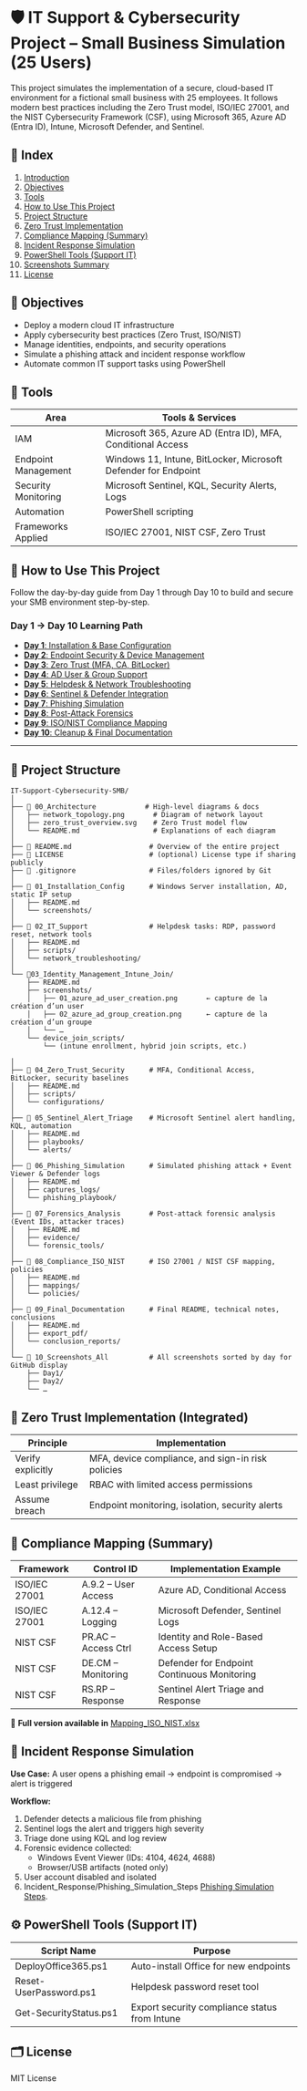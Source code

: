 # **🛡️ IT Support & Cybersecurity Project – Small Business Simulation (25 Users)**

This project simulates the implementation of a secure, cloud-based IT environment for a fictional small business with 25 employees. It follows modern best practices including the Zero Trust model, ISO/IEC 27001, and the NIST Cybersecurity Framework (CSF), using Microsoft 365, Azure AD (Entra ID), Intune, Microsoft Defender, and Sentinel.

## 📑 Index

1. [Introduction](introduction)
2. [Objectives](https://github.com/AliChoukatli/SecureIT-for-SMB/tree/main?tab=readme-ov-file#-objectives)
3. [Tools](https://github.com/AliChoukatli/SecureIT-for-SMB/tree/main?tab=readme-ov-file#-tools)
4. [How to Use This Project](https://github.com/AliChoukatli/SecureIT-for-SMB/tree/main?tab=readme-ov-file#-how-to-use-this-project)
5. [Project Structure](https://github.com/AliChoukatli/SecureIT-for-SMB/blob/main/README.md#-project-structure)
6. [Zero Trust Implementation](https://github.com/AliChoukatli/SecureIT-for-SMB/tree/main?tab=readme-ov-file#-zero-trust-implementation-integrated)
7. [Compliance Mapping (Summary)](https://github.com/AliChoukatli/SecureIT-for-SMB/tree/main?tab=readme-ov-file#-compliance-mapping-summary)
8. [Incident Response Simulation](https://github.com/AliChoukatli/SecureIT-for-SMB/tree/main?tab=readme-ov-file#-incident-response-simulation)
9. [PowerShell Tools (Support IT)](https://github.com/AliChoukatli/SecureIT-for-SMB/tree/main?tab=readme-ov-file#%EF%B8%8F-powershell-tools-support-it)
10. [Screenshots Summary](https://github.com/AliChoukatli/SecureIT-for-SMB/tree/main?tab=readme-ov-file#%EF%B8%8F-screenshots-summary)
11. [License](https://github.com/AliChoukatli/SecureIT-for-SMB/tree/main?tab=readme-ov-file#%EF%B8%8F-license)

## **🧱 Objectives**

- Deploy a modern cloud IT infrastructure
- Apply cybersecurity best practices (Zero Trust, ISO/NIST)
- Manage identities, endpoints, and security operations
- Simulate a phishing attack and incident response workflow
- Automate common IT support tasks using PowerShell

## 🧩 **Tools**

| Area                | Tools & Services                                                   |
|---------------------|--------------------------------------------------------------------|
| IAM                 | Microsoft 365, Azure AD (Entra ID), MFA, Conditional Access       |
| Endpoint Management  | Windows 11, Intune, BitLocker, Microsoft Defender for Endpoint    |
| Security Monitoring  | Microsoft Sentinel, KQL, Security Alerts, Logs                    |
| Automation           | PowerShell scripting                                              |
| Frameworks Applied   | ISO/IEC 27001, NIST CSF, Zero Trust                               |
  

## 🔧 **How to Use This Project**

Follow the day-by-day guide from Day 1 through Day 10 to build and secure your SMB environment step-by-step.

### **Day 1 → Day 10 Learning Path**
- [**Day 1**: Installation & Base Configuration](https://github.com/AliChoukatli/SecureIT-for-SMB/tree/main/Support_IT/Day1_Installation)
- [**Day 2**: Endpoint Security & Device Management](https://github.com/AliChoukatli/SecureIT-for-SMB/tree/main/Support_IT/Day2)
- [**Day 3**: Zero Trust (MFA, CA, BitLocker)](https://github.com/AliChoukatli/SecureIT-for-SMB/tree/main/Support_IT/Day3)
- [**Day 4**: AD User & Group Support](https://github.com/AliChoukatli/SecureIT-for-SMB/tree/main/Support_IT/Day4)
- [**Day 5**: Helpdesk & Network Troubleshooting](https://github.com/AliChoukatli/SecureIT-for-SMB/tree/main/Support_IT/Day5)
- [**Day 6**: Sentinel & Defender Integration](https://github.com/AliChoukatli/SecureIT-for-SMB/tree/main/Support_IT/Day6)
- [**Day 7**: Phishing Simulation](https://github.com/AliChoukatli/SecureIT-for-SMB/tree/main/Support_IT/Day7)
- [**Day 8**: Post-Attack Forensics](https://github.com/AliChoukatli/SecureIT-for-SMB/tree/main/Support_IT/Day8)
- [**Day 9**: ISO/NIST Compliance Mapping](https://github.com/AliChoukatli/SecureIT-for-SMB/tree/main/Support_IT/Day9)
- [**Day 10**: Cleanup & Final Documentation](https://github.com/AliChoukatli/SecureIT-for-SMB/tree/main/Support_IT/Day10)

---


## 📁 **Project Structure**
```
IT-Support-Cybersecurity-SMB/
│
├── 📁 00_Architecture            # High-level diagrams & docs
│   ├── network_topology.png       # Diagram of network layout
│   ├── zero_trust_overview.svg    # Zero Trust model flow
│   └── README.md                  # Explanations of each diagram
│
├── 📄 README.md                   # Overview of the entire project
├── 📄 LICENSE                     # (optional) License type if sharing publicly
├── 📄 .gitignore                  # Files/folders ignored by Git
│
├── 📁 01_Installation_Config      # Windows Server installation, AD, static IP setup
│   ├── README.md
│   └── screenshots/
│
├── 📁 02_IT_Support               # Helpdesk tasks: RDP, password reset, network tools
│   ├── README.md
│   ├── scripts/
│   └── network_troubleshooting/
│ 
└── 📁03_Identity_Management_Intune_Join/
    ├── README.md
    ├── screenshots/
    │   ├── 01_azure_ad_user_creation.png       ← capture de la création d’un user
    │   ├── 02_azure_ad_group_creation.png      ← capture de la création d’un groupe
    │   └── …
    └── device_join_scripts/
        └── (intune enrollment, hybrid join scripts, etc.)

│
├── 📁 04_Zero_Trust_Security      # MFA, Conditional Access, BitLocker, security baselines
│   ├── README.md
│   ├── scripts/
│   └── configurations/
│
├── 📁 05_Sentinel_Alert_Triage    # Microsoft Sentinel alert handling, KQL, automation
│   ├── README.md
│   ├── playbooks/
│   └── alerts/
│
├── 📁 06_Phishing_Simulation      # Simulated phishing attack + Event Viewer & Defender logs
│   ├── README.md
│   ├── captures_logs/
│   └── phishing_playbook/
│
├── 📁 07_Forensics_Analysis       # Post-attack forensic analysis (Event IDs, attacker traces)
│   ├── README.md
│   ├── evidence/
│   └── forensic_tools/
│
├── 📁 08_Compliance_ISO_NIST      # ISO 27001 / NIST CSF mapping, policies
│   ├── README.md
│   ├── mappings/
│   └── policies/
│
├── 📁 09_Final_Documentation      # Final README, technical notes, conclusions
│   ├── README.md
│   ├── export_pdf/
│   └── conclusion_reports/
│
└── 📁 10_Screenshots_All          # All screenshots sorted by day for GitHub display
    ├── Day1/
    ├── Day2/
    └── …
```


## 🔐 **Zero Trust Implementation (Integrated)**

| Principle         | Implementation                                     |
|-------------------|----------------------------------------------------|
| Verify explicitly | MFA, device compliance, and sign-in risk policies |
| Least privilege   | RBAC with limited access permissions              |
| Assume breach     | Endpoint monitoring, isolation, security alerts   |



## 📄 **Compliance Mapping (Summary)**

| Framework         | Control ID         | Implementation Example                      |
|-------------------|--------------------|---------------------------------------------|
| ISO/IEC 27001     | A.9.2 – User Access| Azure AD, Conditional Access                |
| ISO/IEC 27001     | A.12.4 – Logging   | Microsoft Defender, Sentinel Logs           |
| NIST CSF          | PR.AC – Access Ctrl| Identity and Role-Based Access Setup        |
| NIST CSF          | DE.CM – Monitoring | Defender for Endpoint Continuous Monitoring |
| NIST CSF          | RS.RP – Response   | Sentinel Alert Triage and Response          |

🔗 **Full version available in** [Mapping_ISO_NIST.xlsx](./Mapping_ISO_NIST.xlsx)


## 🧪 **Incident Response Simulation**

**Use Case:** A user opens a phishing email → endpoint is compromised → alert is triggered

**Workflow:**

1. Defender detects a malicious file from phishing
2. Sentinel logs the alert and triggers high severity
3. Triage done using KQL and log review
4. Forensic evidence collected:
   - Windows Event Viewer (IDs: 4104, 4624, 4688)
   - Browser/USB artifacts (noted only)
5. User account disabled and isolated
6. Incident_Response/Phishing_Simulation_Steps [Phishing Simulation Steps](Incident_Response/Phishing_Simulation_Steps.md).




## ⚙️ **PowerShell Tools (Support IT)**

| Script Name              | Purpose                                        |
|--------------------------|------------------------------------------------|
| DeployOffice365.ps1      | Auto-install Office for new endpoints          |
| Reset-UserPassword.ps1   | Helpdesk password reset tool                   |
| Get-SecurityStatus.ps1   | Export security compliance status from Intune  |




## 🗂️ License

MIT License
